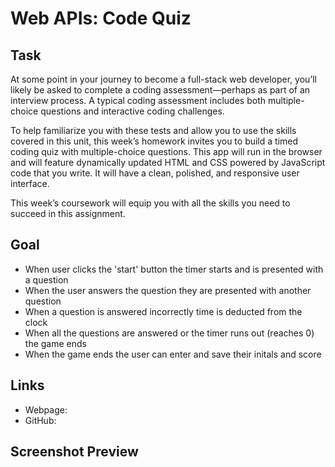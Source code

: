 # Web APIs: Code Quiz

## Task

At some point in your journey to become a full-stack web developer, you’ll likely be asked to complete a coding assessment—perhaps as part of an interview process. A typical coding assessment includes both multiple-choice questions and interactive coding challenges.

To help familiarize you with these tests and allow you to use the skills covered in this unit, this week’s homework invites you to build a timed coding quiz with multiple-choice questions. This app will run in the browser and will feature dynamically updated HTML and CSS powered by JavaScript code that you write. It will have a clean, polished, and responsive user interface.

This week’s coursework will equip you with all the skills you need to succeed in this assignment.

## Goal

- When user clicks the 'start' button the timer starts and is presented with a question
- When the user answers the question they are presented with another question
- When a question is answered incorrectly time is deducted from the clock
- When all the questions are answered or the timer runs out (reaches 0) the game ends
- When the game ends the user can enter and save their initals and score

## Links

- Webpage:
- GitHub:

## Screenshot Preview
